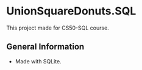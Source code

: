 # UnionSquareDonuts.SQL
This project made for CS50-SQL course.

## General Information
- Made with SQLite.
